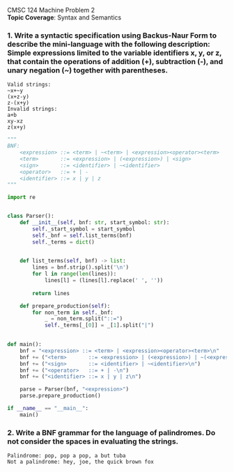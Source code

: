CMSC 124 Machine Problem 2  
**Topic Coverage**: Syntax and Semantics

### 1. Write a syntactic specification using Backus-Naur Form to describe the mini-language with the following description: Simple expressions limited to the variable identifiers x, y, or z, that contain the operations of addition (+), subtraction (-), and unary negation (~) together with parentheses.
```
Valid strings:
~x+~y
(x+z-y)
z-(x+y)
Invalid strings:
a+b
xy-xz
z(x+y)
```
```python
"""
BNF:
    <expression> ::= <term> | ~<term> | <expression><operator><term>
	<term>       ::= <expression> | (<expression>) | <sign>
	<sign>       ::= <identifier> | ~<identifier> 
	<operator>   ::= + | - 
    <identifier> ::= x | y | z
"""

import re


class Parser():
    def __init__(self, bnf: str, start_symbol: str):
        self._start_symbol = start_symbol
        self._bnf = self.list_terms(bnf)
        self._terms = dict()
        

    def list_terms(self, bnf) -> list:
        lines = bnf.strip().split('\n')
        for l in range(len(lines)):
            lines[l] = (lines[l].replace(' ', ''))
        
        return lines

    def prepare_production(self):
        for non_term in self._bnf:
            _ = non_term.split("::=")
            self._terms[_[0]] = _[1].split("|")
            

def main():
    bnf = "<expression> ::= <term> | <expression><operator><term>\n"
    bnf += ("<term>       ::= <expression> | (<expression>) | ~(<expression>) | <sign>\n")
    bnf += ("<sign>       ::= <identifier> | ~<identifier>\n")
    bnf += ("<operator>   ::= + | -\n")
    bnf += ("<identifier> ::= x | y | z\n")

    parse = Parser(bnf, "<expression>")
    parse.prepare_production()

if __name__ == "__main__":
    main()
```
### 2. Write a BNF grammar for the language of palindromes. Do not consider the spaces in evaluating the strings.
```
Palindrome: pop, pop a pop, a but tuba
Not a palindrome: hey, joe, the quick brown fox
```
```python

```
